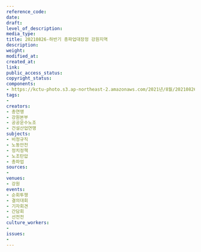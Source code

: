 ```yaml
---
reference_code: 
date: 
draft: 
level_of_description: 
media_type: 
title: 20210826-하반기 총파업대장정 강원지역
description: 
weight: 
modified_at: 
created_at: 
link: 
public_access_status: 
copyright_status: 
components:
- https://kctu-photo.s3.ap-northeast-2.amazonaws.com/2021년/8월/20210826-하반기+총파업대장정+강원지역/_R610496.jpg
tags:
- 
creators:
- 총연맹
- 강원본부
- 공공운수노조
- 건설산업연맹
subjects:
- 비정규직
- 노동안전
- 정치정책
- 노조탄압
- 총파업
sources:
- 
venues:
- 강원
events:
- 순회투쟁
- 결의대회
- 기자회견
- 간담회
- 선전전
culture_workers:
- 
issues:
- 
---
```


